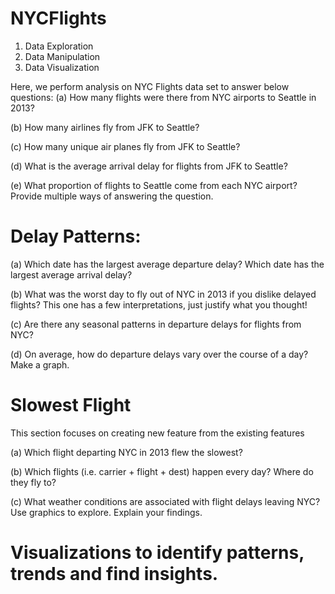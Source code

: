 # NYCFlights
1) Data Exploration
2) Data Manipulation
3) Data Visualization

Here, we perform analysis on NYC Flights data set to answer below questions:
(a) How many flights were there from NYC airports to Seattle in 2013?

(b) How many airlines fly from JFK to Seattle?

(c) How many unique air planes fly from JFK to Seattle?

(d) What is the average arrival delay for flights from JFK to Seattle?

(e) What proportion of flights to Seattle come from each NYC airport? Provide multiple ways of answering the question.

# Delay Patterns:

(a) Which date has the largest average departure delay? Which date has the largest average arrival delay?

(b) What was the worst day to fly out of NYC in 2013 if you dislike delayed flights? This one has a few interpretations, just justify what you thought!

(c) Are there any seasonal patterns in departure delays for flights from NYC?

(d) On average, how do departure delays vary over the course of a day? Make a graph.

# Slowest Flight

This section focuses on creating new feature from the existing features


(a) Which flight departing NYC in 2013 flew the slowest?

(b) Which flights (i.e. carrier + flight + dest) happen every day? Where do they fly to?

(c) What weather conditions are associated with flight delays leaving NYC? Use graphics to explore. Explain your findings.

# Visualizations to identify patterns, trends and find insights.




